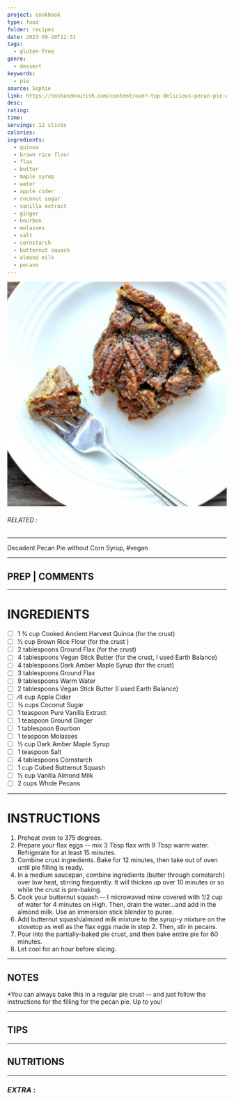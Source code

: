```yaml
---
project: cookbook
type: food
folder: recipes
date: 2023-09-20T12:31
tags:
  - gluten-free
genre:
  - dessert
keywords:
  - pie
source: Sophie
link: https://noshandnourish.com/content/over-top-delicious-pecan-pie-without-corn-syrup
desc: 
rating: 
time: 
servings: 12 slices
calories: 
ingredients:
  - quinoa
  - brown rice flour
  - flax
  - butter
  - maple syrup
  - water
  - apple cider
  - coconut sugar
  - vanilla extract
  - ginger
  - bourbon
  - molasses
  - salt
  - cornstarch
  - butternut squash
  - almond milk
  - pecans
---
```


![IMAGE](image_230.png)

###### *RELATED* : 
---
Decadent Pecan Pie without Corn Syrup, #vegan

---
## PREP | COMMENTS



---
# INGREDIENTS

- [ ] 1 3⁄4 cup Cooked Ancient Harvest Quinoa (for the crust)
- [ ] 1⁄2 cup Brown Rice Flour (for the crust )
- [ ] 2 tablespoons Ground Flax (for the crust)
- [ ] 4 tablespoons Vegan Stick Butter (for the crust, I used Earth Balance)
- [ ] 4 tablespoons Dark Amber Maple Syrup (for the crust)
- [ ] 3 tablespoons Ground Flax
- [ ] 9 tablespoons Warm Water
- [ ] 2 tablespoons Vegan Stick Butter (I used Earth Balance)
- [ ] ⁄4 cup Apple Cider
- [ ] 3⁄4 cups Coconut Sugar
- [ ] 1 teaspoon Pure Vanilla Extract
- [ ] 1 teaspoon Ground Ginger
- [ ] 1 tablespoon Bourbon
- [ ] 1 teaspoon Molasses
- [ ] 1⁄2 cup Dark Amber Maple Syrup
- [ ] 1 teaspoon Salt
- [ ] 4 tablespoons Cornstarch
- [ ] 1 cup Cubed Butternut Squash
- [ ] 1⁄2 cup Vanilla Almond Milk
- [ ] 2 cups Whole Pecans

---
# INSTRUCTIONS

1. Preheat oven to 375 degrees.
2. Prepare your flax eggs -- mix 3 Tbsp flax with 9 Tbsp warm water. Refrigerate for at least 15 minutes. 
3. Combine crust ingredients. Bake for 12 minutes, then take out of oven until pie filling is ready.
4. In a medium saucepan, combine ingredients (butter through cornstarch) over low heat, stirring frequently. It will thicken up over 10 minutes or so while the crust is pre-baking.
5. Cook your butternut squash -- I microwaved mine covered with 1/2 cup of water for 4 minutes on High. Then, drain the water...and add in the almond milk. Use an immersion stick blender to puree. 
6. Add butternut squash/almond milk mixture to the syrup-y mixture on the stovetop as well as the flax eggs made in step 2. Then, stir in pecans.
7. Pour into the partially-baked pie crust, and then bake entire pie for 60 minutes. 
8. Let cool for an hour before slicing.

---
## NOTES

*You can always bake this in a regular pie crust -- and just follow the instructions for the filling for the pecan pie. Up to you!

---
## TIPS



---
## NUTRITIONS



---
### *EXTRA* :



